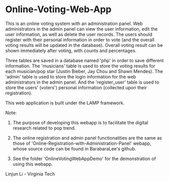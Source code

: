 # Online-Voting-Web-App

This is an online voting system with an administration panel. Web administrators in the admin panel can view the user information, edit the user information, as well as delete the user records.
The users should register with their personal information in order to vote (and the overall voting results will be updated in the database). Overall voting result can be shown immediately after voting, with counts and percentages. 

Three tables are saved in a database named 'php' in order to save different information. The 'musicians' table is used to store the voting results for each musician/pop star (Justin Bieber, Jay Chou and Shawn Mendes). The 'admin' table is used to store the login information for the web administrators in the admin panel. And the 'register_user' table is used to store the users' (voters') personal information (collected upon their registration).

This web application is built under the LAMP framework.

Note: 

1. The purpose of developing this webapp is to facilitate the digital research related to pop trend.

2. The online registration and admin panel functionalities are the same as those of 'Online-Registration-with-Administration-Panel' webapp, whose source code can be found in BarabaraLee's github.

3. See the folder 'OnlineVotingWebAppDemo' for the demonstration of using this webapp.

Linjun Li - Virginia Tech
